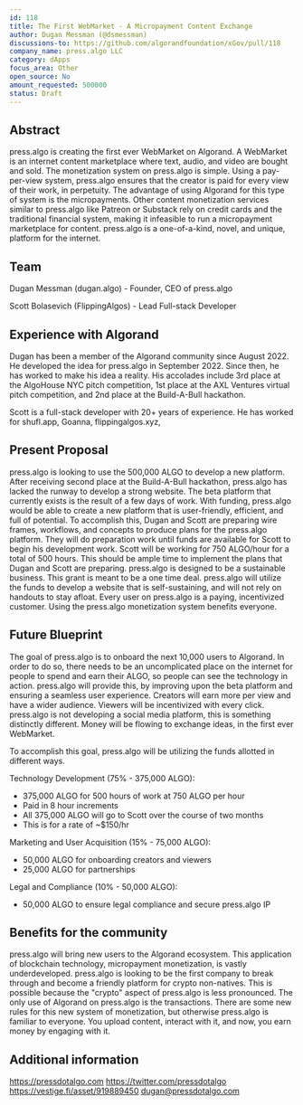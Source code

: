 ```yaml
---
id: 118
title: The First WebMarket - A Micropayment Content Exchange
author: Dugan Messman (@dsmessman)
discussions-to: https://github.com/algorandfoundation/xGov/pull/118
company_name: press.algo LLC
category: dApps
focus_area: Other
open_source: No
amount_requested: 500000
status: Draft
---
```


## Abstract
  press.algo is creating the first ever WebMarket on Algorand. A WebMarket is an internet content marketplace where text, audio, and video are bought and sold. The monetization system on press.algo is simple. Using a pay-per-view system, press.algo ensures that the creator is paid for every view of their work, in perpetuity. The advantage of using Algorand for this type of system is the micropayments. Other content monetization services similar to press.algo like Patreon or Substack rely on credit cards and the traditional financial system, making it infeasible to run a micropayment marketplace for content. press.algo is a one-of-a-kind, novel, and unique, platform for the internet. 


## Team
Dugan Messman (dugan.algo) - Founder, CEO of press.algo

Scott Bolasevich (FlippingAlgos) - Lead Full-stack Developer


## Experience with Algorand
  Dugan has been a member of the Algorand community since August 2022. He developed the idea for press.algo in September 2022. Since then, he has worked to make his idea a reality. His accolades include 3rd place at the AlgoHouse NYC pitch competition, 1st place at the AXL Ventures virtual pitch competition, and 2nd place at the Build-A-Bull hackathon.

  Scott is a full-stack developer with 20+ years of experience. He has worked for shufl.app, Goanna, flippingalgos.xyz, 

## Present Proposal
  press.algo is looking to use the 500,000 ALGO to develop a new platform. After receiving second place at the Build-A-Bull hackathon, press.algo has lacked the runway to develop a strong website. The beta platform that currently exists is the result of a few days of work. With funding, press.algo would be able to create a new platform that is user-friendly, efficient, and full of potential.
  To accomplish this, Dugan and Scott are preparing wire frames, workflows, and concepts to produce plans for the press.algo platform. They will do preparation work until funds are available for Scott to begin his development work. Scott will be working for 750 ALGO/hour for a total of 500 hours. This should be ample time to implement the plans that Dugan and Scott are preparing.
  press.algo is designed to be a sustainable business. This grant is meant to be a one time deal. press.algo will utilize the funds to develop a website that is self-sustaining, and will not rely on handouts to stay afloat. Every user on press.algo is a paying, incentivized customer. Using the press.algo monetization system benefits everyone. 
  

## Future Blueprint
  The goal of press.algo is to onboard the next 10,000 users to Algorand. In order to do so, there needs to be an uncomplicated place on the internet for people to spend and earn their ALGO, so people can see the technology in action. press.algo will provide this, by improving upon the beta platform and ensuring a seamless user experience. Creators will earn more per view and have a wider audience. Viewers will be incentivized with every click. press.algo is not developing a social media platform, this is something distinctly different. Money will be flowing to exchange ideas, in the first ever WebMarket. 
  
  To accomplish this goal, press.algo will be utilizing the funds allotted in different ways.
  
Technology Development (75% - 375,000 ALGO):
 - 375,000 ALGO for 500 hours of work at 750 ALGO per hour
 - Paid in 8 hour increments
 - All 375,000 ALGO will go to Scott over the course of two months
 - This is for a rate of ~$150/hr

Marketing and User Acquisition (15% - 75,000 ALGO):
 - 50,000 ALGO for onboarding creators and viewers
 - 25,000 ALGO for partnerships

Legal and Compliance (10% - 50,000 ALGO):
 - 50,000 ALGO to ensure legal compliance and secure press.algo IP


## Benefits for the community
  press.algo will bring new users to the Algorand ecosystem. This application of blockchain technology, micropayment monetization, is vastly underdeveloped. press.algo is looking to be the first company to break through and become a friendly platform for crypto non-natives. This is possible because the "crypto" aspect of press.algo is less pronounced. The only use of Algorand on press.algo is the transactions. There are some new rules for this new system of monetization, but otherwise press.algo is familiar to everyone. You upload content, interact with it, and now, you earn money by engaging with it. 


## Additional information
https://pressdotalgo.com
https://twitter.com/pressdotalgo
https://vestige.fi/asset/919889450
dugan@pressdotalgo.com
